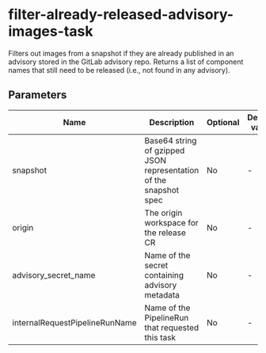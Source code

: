 # filter-already-released-advisory-images-task

Filters out images from a snapshot if they are already published in an advisory
stored in the GitLab advisory repo. Returns a list of component names
that still need to be released (i.e., not found in any advisory).

## Parameters

| Name                           | Description                                                       | Optional | Default value |
|--------------------------------|-------------------------------------------------------------------|----------|---------------|
| snapshot                       | Base64 string of gzipped JSON representation of the snapshot spec | No       | -             |
| origin                         | The origin workspace for the release CR                           | No       | -             |
| advisory_secret_name           | Name of the secret containing advisory metadata                   | No       | -             |
| internalRequestPipelineRunName | Name of the PipelineRun that requested this task                  | No       | -             |
